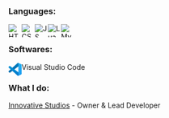 ### Languages:
<a href="https://www.html.com/" target="_blank"> <img align="left" alt="HTML" width="26px" height="26px" src="https://upload.wikimedia.org/wikipedia/commons/thumb/6/61/HTML5_logo_and_wordmark.svg/120px-HTML5_logo_and_wordmark.svg.png"/> </a>
<a href="https://www.w3.org/Style/CSS/Overview.en.html" target="_blank"> <img align="left" alt="CSS" width="26px" height="26px" src="https://upload.wikimedia.org/wikipedia/commons/thumb/d/d5/CSS3_logo_and_wordmark.svg/120px-CSS3_logo_and_wordmark.svg.png"/> </a>
<a href="https://www.javascript.com/" target="_blank"> <img align="left" alt="JS" width="26px" height="26px" src="https://pngset.com/images/library-of-javascript-icon-graphic-freeuse-files-logo-logo-javascript-icon-in-number-symbol-text-first-aid-transparent-png-1497709.png"/> </a>
<a href="https://www.lua.org/" target="_blank"> <img align="left" alt="Lua" width="26px" height="26px" src="https://upload.wikimedia.org/wikipedia/commons/thumb/c/cf/Lua-Logo.svg/1200px-Lua-Logo.svg.png"/> </a>
<a href="https://www.mysql.com/" target="_blank"> <img align="left" alt="MySQL" width="26px" height="26px" src="https://upload.wikimedia.org/wikipedia/en/thumb/d/dd/MySQL_logo.svg/100px-MySQL_logo.svg.png"/> </a>
<br>
### Softwares:
<img align="left" href="https://visualstudio.microsoft.com/" alt="Visual Studio Code" width="26px" src="https://raw.githubusercontent.com/github/explore/80688e429a7d4ef2fca1e82350fe8e3517d3494d/topics/visual-studio-code/visual-studio-code.png">Visual Studio Code</img>
<br>

### What I do:
[Innovative Studios](https://discord.iv-studios.net) - Owner & Lead Developer
